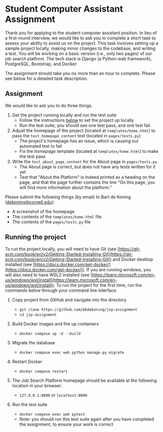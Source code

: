 # Student Computer Assistant Assignment
Thank you for applying to the student computer assistant position. In lieu of a first-round interview, we would like to ask you to complete a short task to assess your ability to assist us on the project. This task involves setting up a sample project locally, making minor changes to the codebase, and writing a test. You will be working on a basic version (i.e., only two pages) of our job search platform. The tech stack is Django (a Python web framework), PostgreSQL, Bootstrap, and Docker. 

The assignment should take you no more than an hour to complete. Please see below for a detailed task description.

## Assignment
We would like to ask you to do three things.

1. Get the project running locally and run the test suite
    - Follow the instructions [below](#runningproject) to set the project up locally
    - Run the test suite; you should see one test pass, and one test fail
2. Adjust the homepage of the project (located at `templates/home.html`) to pass the `test_homepage_content` test (located in `pages/tests.py`)
    - The project's homepage has an issue, which is causing our automated test to fail 
    - Fix the *homepage* template (located at `templates/home.html`) to make the test pass
3. Write the `test_about_page_content` for the About page in `pages/tests.py`
    - The About page is correct, but does not have any tests written for it yet
    - Test that "About the Platform" is indeed printed as a heading on the page, and that the page further contains the line "On this page, you will find more information about the platform."

Please submit the following things (by email) to Bart de Koning (dekoning@cornell.edu):
- A screenshot of the homepage
- The contents of the `templates/home.html` file
- The contents of the `pages/tests.py` file


## Running the project<a name="runningproject"></a>
To run the project locally, you will need to have Git (see [https://git-scm.com/book/en/v2/Getting-Started-Installing-Git](https://git-scm.com/book/en/v2/Getting-Started-Installing-Git)) and Docker desktop installed (see [https://docs.docker.com/get-docker/](https://docs.docker.com/get-docker/)). If you are running windows, you will also need to have WSL2 installed (see [https://learn.microsoft.com/en-us/windows/wsl/install](https://learn.microsoft.com/en-us/windows/wsl/install)). To run the project for the first time, run the commands below through your command line interface.

1. Copy project from GitHub and navigate into the directory
    - ```git clone https://github.com/bkdekoning/jsp-assignment```
    - ```cd jsp-assignment```

2. Build Docker images and fire up containers
   - ```docker compose up -d --build```

3. Migrate the database
   - ```docker compose exec web python manage.py migrate```

4. Restart Docker
   - ```docker compose restart```

5. The Job Search Platform homepage should be available at the following location in your browser:
   - ```127.0.0.1:8000``` or ```localhost:8000```

6. Run the test suite
   - ```docker compose exec web pytest```
   - Note: you should run this test suite again after you have completed the assignment, to ensure your work is correct
